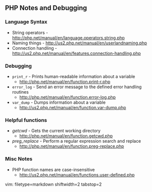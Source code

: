 ## PHP Notes and Debugging ##

### Language Syntax ###
- String operators - http://php.net/manual/en/language.operators.string.php
- Naming things - http://us2.php.net/manual/en/userlandnaming.php
- Connection handling -
  http://us2.php.net/manual/en/features.connection-handling.php

### Debugging ###
- `print_r` - Prints human-readable information about a variable
  - http://php.net/manual/en/function.print-r.php
- `error_log` - Send an error message to the defined error handling routines
  - http://php.net/manual/en/function.error-log.php
- `var_dump` - Dumps information about a variable
  - http://us2.php.net/manual/en/function.var-dump.php

### Helpful functions ###
- _getcwd_ - Gets the current working directory
  - http://php.net/manual/en/function.getcwd.php
- _preg_replace_ - Perform a regular expression search and replace
  - http://php.net/manual/en/function.preg-replace.php

### Misc Notes ###
- PHP function names are case-insensitive
  - http://us2.php.net/manual/en/functions.user-defined.php

vim: filetype=markdown shiftwidth=2 tabstop=2
